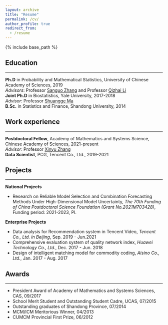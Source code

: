 ```yaml
---
layout: archive
title: "Resume"
permalink: /cv/
author_profile: true
redirect_from:
  - /resume
---
```


{% include base_path %}


## Education
---

**Ph.D** in Probability and Mathematical Statistics, University of Chinese Academy of Sciences, 2019 <br>
*Advisors*: Professor [Sanguo Zhang](https://people.ucas.ac.cn/~sgzhang) and Professor [Qizhai Li](https://people.ucas.ac.cn/~liq) <br>
**Joint Ph.D** in Biostatistics, Yale University, 2017-2018 <br>
*Advisor*: Professor [Shuangge Ma](https://ysph.yale.edu/profile/shuangge_ma/) <br>
**B.Sc.** in Statistics and Finance, Shandong University, 2014

## Work experience
---

**Postdoctoral Fellow**, Academy of Mathematics and Systems Science, Chinese Academy of Sciences, 2021-present <br>
*Advisor*: Professor [Xinyu Zhang](http://homepage.amss.ac.cn/research/homePage/dc8f0ecc0eb548d88443b15d46ca8569/myHomePage.html) <br>
**Data Scientist**, PCG, Tencent Co., Ltd., 2019-2021

## Projects
---
  
**National Projects** <br>
* Research on Reliable Model Selection and Combination Forecasting Methods Under High-Dimensional Model Uncertainty, *The 70th Funding of China Postdoctoral Science Foundation (Grant No.2021M703428)*, Funding period: 2021-2023, PI.

**Enterprise Projects** <br>
* Data analysis for Recommendation system in Tencent Video, *Tencent Co., Ltd. in Beijing*, Sep. 2019 - Jun.2021
* Comprehensive evaluation system of quality network index, *Huawei Technology Co., Ltd.*, Dec. 2017 - Jun. 2018
* Design of intelligent matching model for commodity coding, *Aisino Co., Ltd.*, Jan. 2017 - Aug. 2017
  
## Awards
---

* President Award of Academy of Mathematics and Systems Sciences, CAS, 09/2017 <br>
* School Merit Student and Outstanding Student Cadre, UCAS, 07/2015 <br>
* Outstanding graduates of Shandong Province, 07/2014 <br>
* MCM/ICM Meritorious Winner, 04/2013 <br>
* CUMCM Provincial First Prize, 06/2012

